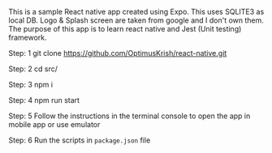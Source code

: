 This is a sample React native app created using Expo. This uses SQLITE3 as local DB. Logo & Splash screen are taken from google and I don't own them. The purpose of this app is to learn react native and Jest (Unit testing) framework.

Step: 1 git clone https://github.com/OptimusKrish/react-native.git

Step: 2 cd src/

Step: 3 npm i

Step: 4 npm run start <To run the app>

Step: 5 Follow the instructions in the terminal console to open the app in mobile app or use emulator 

Step: 6 Run the scripts in `package.json` file

